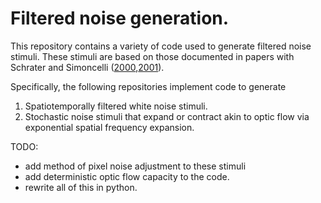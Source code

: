 # Filtered noise generation.
This repository contains a variety of code used to generate filtered noise stimuli. These stimuli are based on those documented in papers with Schrater and Simoncelli ([2000](https://www.ncbi.nlm.nih.gov/pubmed/10607396),[2001](https://www.ncbi.nlm.nih.gov/pubmed/11298449)). 

Specifically, the following repositories implement code to generate

1. Spatiotemporally filtered white noise stimuli.
2. Stochastic noise stimuli that expand or contract akin to optic flow via exponential spatial frequency expansion.

TODO:
- add method of pixel noise adjustment to these stimuli
- add deterministic optic flow capacity to the code.
- rewrite all of this in python.


